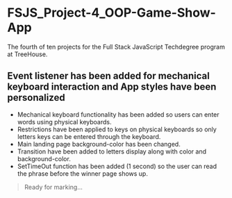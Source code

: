 # FSJS_Project-4_OOP-Game-Show-App
The fourth of ten projects for the Full Stack JavaScript Techdegree program at TreeHouse. 
## Event listener has been added for mechanical keyboard interaction and App styles have been personalized
- Mechanical keyboard functionality has been added so users can enter words using physical keyboards.
- Restrictions have been applied to keys on physical keyboards so only letters keys can be entered through the keyboard.
- Main landing page background-color has been changed.
- Transition have been added to letters display along with color and background-color. 
- SetTimeOut function has been added (1 second) so the user can read the phrase before the winner page shows up.
> Ready for marking...
